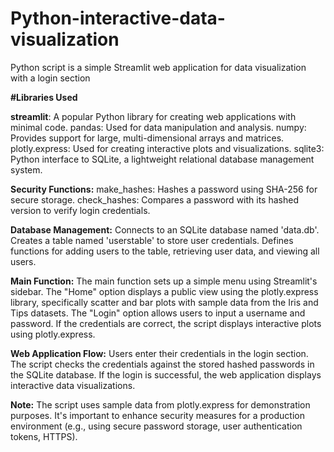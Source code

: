 # Python-interactive-data-visualization
Python script is a simple Streamlit web application for data visualization with a login section

**#Libraries Used**

**streamlit**: A popular Python library for creating web applications with minimal code.
pandas: Used for data manipulation and analysis.
numpy: Provides support for large, multi-dimensional arrays and matrices.
plotly.express: Used for creating interactive plots and visualizations.
sqlite3: Python interface to SQLite, a lightweight relational database management system.

**Security Functions:**
make_hashes: Hashes a password using SHA-256 for secure storage.
check_hashes: Compares a password with its hashed version to verify login credentials.

**Database Management:**
Connects to an SQLite database named 'data.db'.
Creates a table named 'userstable' to store user credentials.
Defines functions for adding users to the table, retrieving user data, and viewing all users.

**Main Function:**
The main function sets up a simple menu using Streamlit's sidebar.
The "Home" option displays a public view using the plotly.express library, specifically scatter and bar plots with sample data from the Iris and Tips datasets.
The "Login" option allows users to input a username and password. If the credentials are correct, the script displays interactive plots using plotly.express.

**Web Application Flow:**
Users enter their credentials in the login section.
The script checks the credentials against the stored hashed passwords in the SQLite database.
If the login is successful, the web application displays interactive data visualizations.

**Note:**
The script uses sample data from plotly.express for demonstration purposes.
It's important to enhance security measures for a production environment (e.g., using secure password storage, user authentication tokens, HTTPS).
